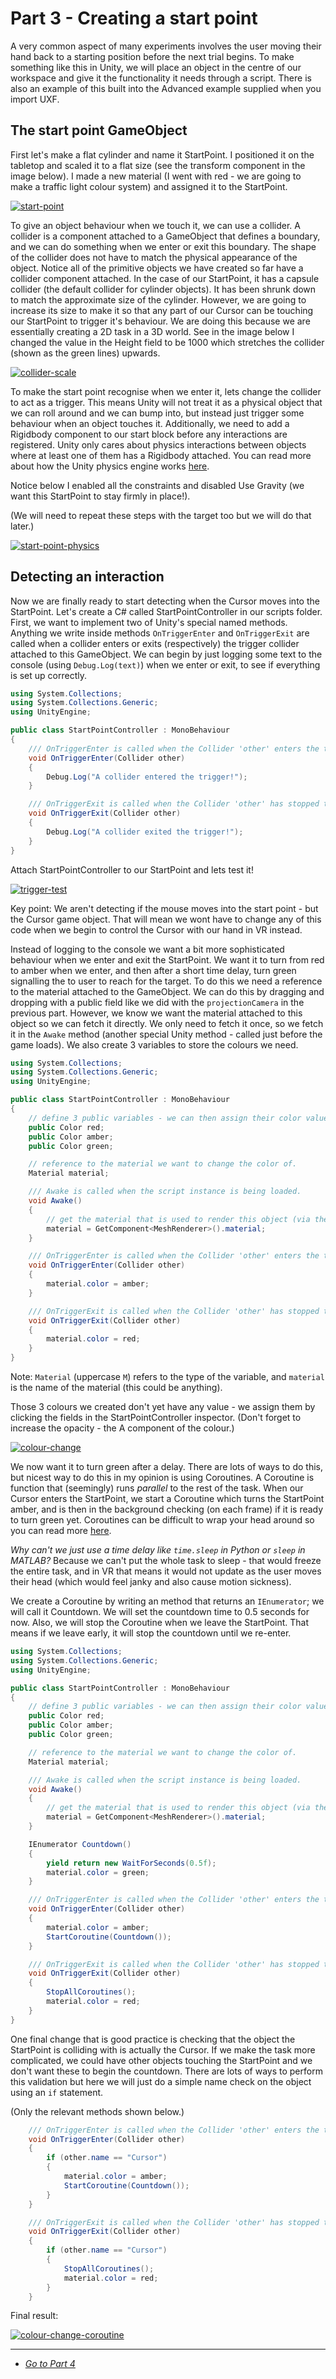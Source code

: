 # Part 3 - Creating a start point

A very common aspect of many experiments involves the user moving their hand back to a starting position before the next trial begins. To make something like this in Unity, we will place an object in the centre of our workspace and give it the functionality it needs through a script. There is also an example of this built into the Advanced example supplied when you import UXF.

## The start point GameObject

First let's make a flat cylinder and name it StartPoint. I positioned it on the tabletop and scaled it to a flat size (see the transform component in the image below). I made a new material (I went with red - we are going to make a traffic light colour system) and assigned it to the StartPoint.

[![start-point](/uxf-tutorial/images/start-point.png)](/uxf-tutorial/images/start-point.png)

To give an object behaviour when we touch it, we can use a collider. A collider is a component attached to a GameObject that defines a boundary, and we can do something when we enter or exit this boundary. The shape of the collider does not have to match the physical appearance of the object. Notice all of the primitive objects we have created so far have a collider component attached. In the case of our StartPoint, it has a capsule collider (the default collider for cylinder objects). It has been shrunk down to match the approximate size of the cylinder. However, we are going to increase its size to make it so that any part of our Cursor can be touching our StartPoint to trigger it's behaviour. We are doing this because we are essentially creating a 2D task in a 3D world. See in the image below I changed the value in the Height field to be 1000 which stretches the collider (shown as the green lines) upwards. 

[![collider-scale](/uxf-tutorial/images/collider-scale.png)](/uxf-tutorial/images/collider-scale.png)

To make the start point recognise when we enter it, lets change the collider to act as a trigger. This means Unity will not treat it as a physical object that we can roll around and we can bump into, but instead just trigger some behaviour when an object touches it. Additionally, we need to add a Rigidbody component to our start block before any interactions are registered. Unity only cares about physics interactions between objects where at least one of them has a Rigidbody attached. You can read more about how the Unity physics engine works [here](https://docs.unity3d.com/Manual/CollidersOverview.html).

Notice below I enabled all the constraints and disabled Use Gravity (we want this StartPoint to stay firmly in place!). 

(We will need to repeat these steps with the target too but we will do that later.)

[![start-point-physics](/uxf-tutorial/images/start-point-physics.png)](/uxf-tutorial/images/start-point-physics.png)

## Detecting an interaction

Now we are finally ready to start detecting when the Cursor moves into the StartPoint. Let's create a C# called StartPointController in our scripts folder. First, we want to implement two of Unity's special named methods. Anything we write inside methods `OnTriggerEnter` and `OnTriggerExit` are called when a collider enters or exits (respectively) the trigger collider attached to this GameObject. We can begin by just logging some text to the console (using `Debug.Log(text)`) when we enter or exit, to see if everything is set up correctly.

```cs
using System.Collections;
using System.Collections.Generic;
using UnityEngine;

public class StartPointController : MonoBehaviour
{
    /// OnTriggerEnter is called when the Collider 'other' enters the trigger.
    void OnTriggerEnter(Collider other)
    {
        Debug.Log("A collider entered the trigger!");
    }

    /// OnTriggerExit is called when the Collider 'other' has stopped touching the trigger.
    void OnTriggerExit(Collider other)
    {      
        Debug.Log("A collider exited the trigger!");
    }
}
```

Attach StartPointController to our StartPoint and lets test it!

[![trigger-test](/uxf-tutorial/images/trigger-test.gif)](/uxf-tutorial/images/trigger-test.gif)

Key point: We aren't detecting if the mouse moves into the start point - but the Cursor game object. That will mean we wont have to change any of this code when we begin to control the Cursor with our hand in VR instead.

Instead of logging to the console we want a bit more sophisticated behaviour when we enter and exit the StartPoint. We want it to turn from red to amber when we enter, and then after a short time delay, turn green signalling the to user to reach for the target. To do this we need a reference to the material attached to the GameObject. We can do this by dragging and dropping with a public field like we did with the `projectionCamera` in the previous part. However, we know we want the material attached to this object so we can fetch it directly. We only need to fetch it once, so we fetch it in the `Awake` method (another special Unity method - called just before the game loads). We also create 3 variables to store the colours we need.

```cs
using System.Collections;
using System.Collections.Generic;
using UnityEngine;

public class StartPointController : MonoBehaviour
{
    // define 3 public variables - we can then assign their color values in the inspector.
    public Color red;
    public Color amber;
    public Color green;

    // reference to the material we want to change the color of.
    Material material;

    /// Awake is called when the script instance is being loaded.
    void Awake()
    {
        // get the material that is used to render this object (via the MeshRenderer component)
        material = GetComponent<MeshRenderer>().material;
    }

    /// OnTriggerEnter is called when the Collider 'other' enters the trigger.
    void OnTriggerEnter(Collider other)
    {
        material.color = amber;
    }

    /// OnTriggerExit is called when the Collider 'other' has stopped touching the trigger.
    void OnTriggerExit(Collider other)
    {      
        material.color = red;        
    }
}
```

Note: `Material` (uppercase `M`) refers to the type of the variable, and `material` is the name of the material (this could be anything). 

Those 3 colours we created don't yet have any value - we assign them by clicking the fields in the StartPointController inspector. (Don't forget to increase the opacity - the A component of the colour.) 

[![colour-change](/uxf-tutorial/images/colour-change.gif)](/uxf-tutorial/images/colour-change.gif)

We now want it to turn green after a delay. There are lots of ways to do this, but nicest way to do this in my opinion is using Coroutines. A Coroutine is function that (seemingly) runs *parallel* to the rest of the task. When our Cursor enters the StartPoint, we start a Coroutine which turns the StartPoint amber, and is then in the background checking (on each frame) if it is ready to turn green yet. Coroutines can be difficult to wrap your head around so you can read more [here](https://docs.unity3d.com/Manual/Coroutines.html).

*Why can't we just use a time delay like `time.sleep` in Python or `sleep` in MATLAB?* Because we can't put the whole task to sleep - that would freeze the entire task, and in VR that means it would not update as the user moves their head (which would feel janky and also cause motion sickness).

We create a Coroutine by writing an method that returns an `IEnumerator`; we will call it Countdown. We will set the countdown time to 0.5 seconds for now. Also, we will stop the Coroutine when we leave the StartPoint. That means if we leave early, it will stop the countdown until we re-enter.

```cs
using System.Collections;
using System.Collections.Generic;
using UnityEngine;

public class StartPointController : MonoBehaviour
{
    // define 3 public variables - we can then assign their color values in the inspector.
    public Color red;
    public Color amber;
    public Color green;

    // reference to the material we want to change the color of.
    Material material;

    /// Awake is called when the script instance is being loaded.
    void Awake()
    {
        // get the material that is used to render this object (via the MeshRenderer component)
        material = GetComponent<MeshRenderer>().material;
    }

    IEnumerator Countdown()
    {
        yield return new WaitForSeconds(0.5f);
        material.color = green;
    }

    /// OnTriggerEnter is called when the Collider 'other' enters the trigger.
    void OnTriggerEnter(Collider other)
    {
        material.color = amber;
        StartCoroutine(Countdown());
    }

    /// OnTriggerExit is called when the Collider 'other' has stopped touching the trigger.
    void OnTriggerExit(Collider other)
    {      
        StopAllCoroutines();
        material.color = red;        
    }
}
```

One final change that is good practice is checking that the object the StartPoint is colliding with is actually the Cursor. If we make the task more complicated, we could have other objects touching the StartPoint and we don't want these to begin the countdown. There are lots of ways to perform this validation but here we will just do a simple name check on the object using an `if` statement. 

(Only the relevant methods shown below.)

```cs
    /// OnTriggerEnter is called when the Collider 'other' enters the trigger.
    void OnTriggerEnter(Collider other)
    {
        if (other.name == "Cursor")
        {
            material.color = amber;
            StartCoroutine(Countdown());    
        }
    }

    /// OnTriggerExit is called when the Collider 'other' has stopped touching the trigger.
    void OnTriggerExit(Collider other)
    {    
        if (other.name == "Cursor")
        {
            StopAllCoroutines();
            material.color = red;
        }  
    }
```

Final result:

[![colour-change-coroutine](/uxf-tutorial/images/colour-change-coroutine.gif)](/uxf-tutorial/images/colour-change-coroutine.gif)

---

* [*Go to Part 4*](/uxf-tutorial/part-4)



